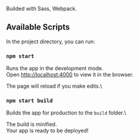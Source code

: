 Builded with Sass, Webpack.

## Available Scripts

In the project directory, you can run:

### `npm start`

Runs the app in the development mode.\
Open [http://localhost:4000](http://localhost:4000) to view it in the browser.

The page will reload if you make edits.\

### `npm start build`

Builds the app for production to the `build` folder.\

The build is minified.\
Your app is ready to be deployed!




